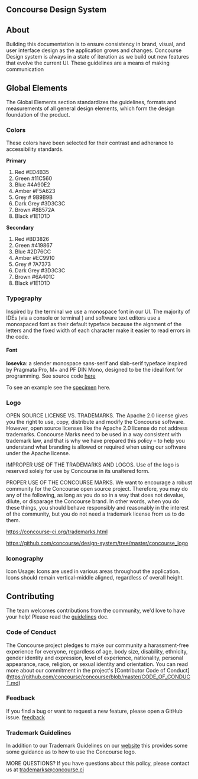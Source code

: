 ## Concourse Design System

## About
Building this documentation is to ensure consistency in brand, visual, and user interface design as the application grows and changes.
Concourse Design system is always in a state of iteration as we build out new features that evolve the current UI. These guidelines are a means of making communication 


## Global Elements
The Global Elements section standardizes the guidelines, formats and measurements of all general design elements, which form the design
foundation of the product.

### Colors 

These colors have been selected for their contrast and adherance to accessibility standards. 

**Primary**
1. Red #ED4B35
2. Green #11C560
3. Blue #4A90E2
4. Amber #F5A623
5. Grey # 9B9B9B
6. Dark Grey #3D3C3C 
7. Brown #8B572A
8. Black #1E1D1D

**Secondary**
1. Red #BD3826
2. Green #419867
3. Blue #2D76CC
4. Amber #EC9910
5. Grey # 7A7373
6. Dark Grey #3D3C3C 
7. Brown #6A401C
8. Black #1E1D1D

### Typography

Inspired by the terminal we use a monospace font in our UI. The majority of IDEs (via a console or terminal ) and software text editors use a monospaced font as their default typeface because the aignment of the letters and the fixed width of each character make it easier to read errors in the code. 

#### Font 
**Iosevka**: a slender monospace sans-serif and slab-serif typeface inspired by Pragmata Pro, M+ and PF DIN Mono, designed to be the ideal font for programming. 
See source code [here](https://be5invis.github.io/Iosevka/)

To see an example see the [specimen](https://be5invis.github.io/Iosevka/specimen.html) here. 


### Logo
OPEN SOURCE LICENSE VS. TRADEMARKS. The Apache 2.0 license gives you the right to use, copy, distribute and modify the Concourse software. However, open source licenses like the Apache 2.0 license do not address trademarks. Concourse Marks need to be used in a way consistent with trademark law, and that is why we have prepared this policy – to help you understand what branding is allowed or required when using our software under the Apache license.

IMPROPER USE OF THE TRADEMARKS AND LOGOS. Use of the logo is reserved solely for use by Concourse in its unaltered form.

PROPER USE OF THE CONCOURSE MARKS. We want to encourage a robust community for the Concourse open source project. Therefore, you may do any of the following, as long as you do so in a way that does not devalue, dilute, or disparage the Concourse brand. In other words, when you do these things, you should behave responsibly and reasonably in the interest of the community, but you do not need a trademark license from us to do them.

https://concourse-ci.org/trademarks.html

https://github.com/concourse/design-system/tree/master/concourse_logo

### Iconography
Icon Usage:
Icons are used in various areas throughout the application. Icons should remain vertical-middle
aligned, regardless of overall height.


## Contributing
The team welcomes contributions from the community, we'd love to have your help! Please read the [guidelines](https://github.com/concourse/concourse/blob/master/CONTRIBUTING.md) doc.

### Code of Conduct
The Concourse project pledges to make our community a harassment-free experience for everyone, regardless of age, body size, disability, ethnicity, gender identity and expression, level of experience, nationality, personal appearance, race, religion, or sexual identity and orientation. You can read more about our commitment in the project's 
[Contributor Code of Conduct] (https://github.com/concourse/concourse/blob/master/CODE_OF_CONDUCT.md)

### Feedback
If you find a bug or want to request a new feature, please open a GitHub issue. [feedback](https://github.com/concourse/design-system/issues)

### Trademark Guidelines
In addition to our Trademark Guidelines on our [website](https://concourse-ci.org/trademarks.html) this provides some some guidance as to how to use the Concourse logo.

MORE QUESTIONS? If you have questions about this policy, please contact us at trademarks@concourse.ci
